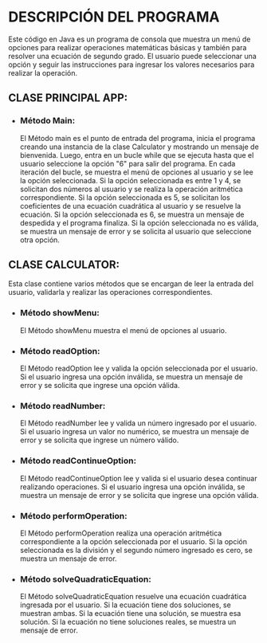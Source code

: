 # **DESCRIPCIÓN DEL PROGRAMA**

Este código en Java es un programa de consola que muestra un menú de opciones para realizar operaciones matemáticas básicas y también para resolver una ecuación de segundo grado. El usuario puede seleccionar una opción y seguir las instrucciones para ingresar los valores necesarios para realizar la operación.

## **CLASE PRINCIPAL APP:**

- ### **Método Main:**
  El Método main es el punto de entrada del programa, inicia el programa creando una instancia de la clase Calculator y mostrando un mensaje de bienvenida.
  Luego, entra en un bucle while que se ejecuta hasta que el usuario seleccione la opción "6" para salir del programa.
  En cada iteración del bucle, se muestra el menú de opciones al usuario y se lee la opción seleccionada.
  Si la opción seleccionada es entre 1 y 4, se solicitan dos números al usuario y se realiza la operación aritmética correspondiente.
  Si la opción seleccionada es 5, se solicitan los coeficientes de una ecuación cuadrática al usuario y se resuelve la ecuación.
  Si la opción seleccionada es 6, se muestra un mensaje de despedida y el programa finaliza.
  Si la opción seleccionada no es válida, se muestra un mensaje de error y se solicita al usuario que seleccione otra opción.

## **CLASE CALCULATOR:**

Esta clase contiene varios métodos que se encargan de leer la entrada del usuario, validarla y realizar las operaciones correspondientes.

- ### **Método showMenu:**

  El Método showMenu muestra el menú de opciones al usuario.

- ### **Método readOption:**

  El Método readOption lee y valida la opción seleccionada por el usuario. Si el usuario ingresa una opción inválida, se muestra un mensaje de error y se solicita que ingrese una opción válida.

- ### **Método readNumber:**

  El Método readNumber lee y valida un número ingresado por el usuario. Si el usuario ingresa un valor no numérico, se muestra un mensaje de error y se solicita que ingrese un número válido.

- ### **Método readContinueOption:**

  El Método readContinueOption lee y valida si el usuario desea continuar realizando operaciones. Si el usuario ingresa una opción inválida, se muestra un mensaje de error y se solicita que ingrese una opción válida.

- ### **Método performOperation:**

  El Método performOperation realiza una operación aritmética correspondiente a la opción seleccionada por el usuario. Si la opción seleccionada es la división y el segundo número ingresado es cero, se muestra un mensaje de error.

- ### **Método solveQuadraticEquation:**
  El Método solveQuadraticEquation resuelve una ecuación cuadrática ingresada por el usuario. Si la ecuación tiene dos soluciones, se muestran ambas. Si la ecuación tiene una solución, se muestra esa solución. Si la ecuación no tiene soluciones reales, se muestra un mensaje de error.
